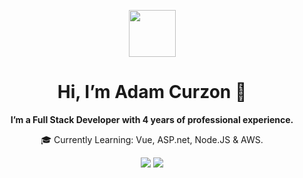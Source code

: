 <p align="center"><img width="75px" src="https://adamcurzon.co.uk/media/logo-square.png" /></p>
<h1 align="center">Hi, I’m Adam Curzon 👋</h1>
<p align="center"><b>I’m a Full Stack Developer with 4 years of professional experience.</b><p>
<p align="center">🎓 Currently Learning: Vue, ASP.net, Node.JS & AWS.</p>

<p align="center">
<a href="https://adamcurzon.github.io/car-dealership/"><img src='https://img.shields.io/badge/Vue_Car_Dealership_Demo-0077ee?style=for-the-badge'></a> 
<a href="https://adamcurzon.github.io/testing-stoplight/"><img src='https://img.shields.io/badge/Redoc_/_Stoplight_Demo-77b2ed?style=for-the-badge'></a> 
</p>
